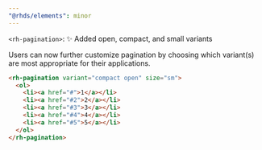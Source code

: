 ```yaml
---
"@rhds/elements": minor
---
```


`<rh-pagination>`: ✨ Added open, compact, and small variants

Users can now further customize pagination by choosing which variant(s) are most appropriate for their applications.

```html
<rh-pagination variant="compact open" size="sm">
  <ol>
    <li><a href="#">1</a></li>
    <li><a href="#2">2</a></li>
    <li><a href="#3">3</a></li>
    <li><a href="#4">4</a></li>
    <li><a href="#5">5</a></li>
  </ol>
</rh-pagination>
```
